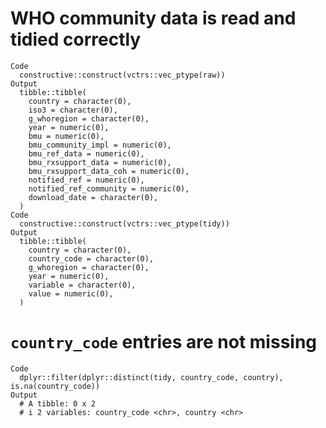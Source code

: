 # WHO community data is read and tidied correctly

    Code
      constructive::construct(vctrs::vec_ptype(raw))
    Output
      tibble::tibble(
        country = character(0),
        iso3 = character(0),
        g_whoregion = character(0),
        year = numeric(0),
        bmu = numeric(0),
        bmu_community_impl = numeric(0),
        bmu_ref_data = numeric(0),
        bmu_rxsupport_data = numeric(0),
        bmu_rxsupport_data_coh = numeric(0),
        notified_ref = numeric(0),
        notified_ref_community = numeric(0),
        download_date = character(0),
      )
    Code
      constructive::construct(vctrs::vec_ptype(tidy))
    Output
      tibble::tibble(
        country = character(0),
        country_code = character(0),
        g_whoregion = character(0),
        year = numeric(0),
        variable = character(0),
        value = numeric(0),
      )

# `country_code` entries are not missing

    Code
      dplyr::filter(dplyr::distinct(tidy, country_code, country), is.na(country_code))
    Output
      # A tibble: 0 x 2
      # i 2 variables: country_code <chr>, country <chr>

